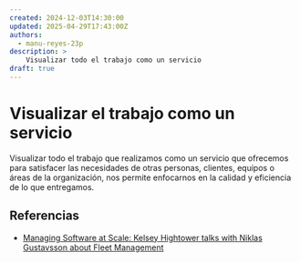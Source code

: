 ```yaml
---
created: 2024-12-03T14:30:00
updated: 2025-04-29T17:43:00Z
authors:
  - manu-reyes-23p
description: >
    Visualizar todo el trabajo como un servicio
draft: true
---
```


# Visualizar el trabajo como un servicio

Visualizar todo el trabajo que realizamos como un servicio que ofrecemos para satisfacer las necesidades de otras personas, clientes, equipos o áreas de la organización, nos permite enfocarnos en la calidad y eficiencia de lo que entregamos.

## Referencias

- [Managing Software at Scale: Kelsey Hightower talks with Niklas Gustavsson about Fleet Management](https://youtu.be/o4NvTvLE4rE?si=JrQi1DOl4Fm1FEQU)
